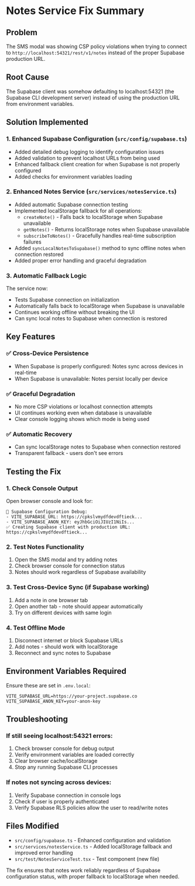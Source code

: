 # Notes Service Fix Summary

## Problem
The SMS modal was showing CSP policy violations when trying to connect to `http://localhost:54321/rest/v1/notes` instead of the proper Supabase production URL.

## Root Cause
The Supabase client was somehow defaulting to localhost:54321 (the Supabase CLI development server) instead of using the production URL from environment variables.

## Solution Implemented

### 1. Enhanced Supabase Configuration (`src/config/supabase.ts`)
- Added detailed debug logging to identify configuration issues
- Added validation to prevent localhost URLs from being used
- Enhanced fallback client creation for when Supabase is not properly configured
- Added checks for environment variables loading

### 2. Enhanced Notes Service (`src/services/notesService.ts`)
- Added automatic Supabase connection testing
- Implemented localStorage fallback for all operations:
  - `createNote()` - Falls back to localStorage when Supabase unavailable
  - `getNotes()` - Returns localStorage notes when Supabase unavailable
  - `subscribeToNotes()` - Gracefully handles real-time subscription failures
- Added `syncLocalNotesToSupabase()` method to sync offline notes when connection restored
- Added proper error handling and graceful degradation

### 3. Automatic Fallback Logic
The service now:
- Tests Supabase connection on initialization
- Automatically falls back to localStorage when Supabase is unavailable
- Continues working offline without breaking the UI
- Can sync local notes to Supabase when connection is restored

## Key Features

### ✅ Cross-Device Persistence
- When Supabase is properly configured: Notes sync across devices in real-time
- When Supabase is unavailable: Notes persist locally per device

### ✅ Graceful Degradation
- No more CSP violations or localhost connection attempts
- UI continues working even when database is unavailable
- Clear console logging shows which mode is being used

### ✅ Automatic Recovery
- Can sync localStorage notes to Supabase when connection restored
- Transparent fallback - users don't see errors

## Testing the Fix

### 1. Check Console Output
Open browser console and look for:
```
🔧 Supabase Configuration Debug:
- VITE_SUPABASE_URL: https://cpkslvmydfdevdftieck...
- VITE_SUPABASE_ANON_KEY: eyJhbGciOiJIUzI1NiIs...
✅ Creating Supabase client with production URL: https://cpkslvmydfdevdftieck...
```

### 2. Test Notes Functionality
1. Open the SMS modal and try adding notes
2. Check browser console for connection status
3. Notes should work regardless of Supabase availability

### 3. Test Cross-Device Sync (if Supabase working)
1. Add a note in one browser tab
2. Open another tab - note should appear automatically
3. Try on different devices with same login

### 4. Test Offline Mode
1. Disconnect internet or block Supabase URLs
2. Add notes - should work with localStorage
3. Reconnect and sync notes to Supabase

## Environment Variables Required

Ensure these are set in `.env.local`:
```
VITE_SUPABASE_URL=https://your-project.supabase.co
VITE_SUPABASE_ANON_KEY=your-anon-key
```

## Troubleshooting

### If still seeing localhost:54321 errors:
1. Check browser console for debug output
2. Verify environment variables are loaded correctly
3. Clear browser cache/localStorage
4. Stop any running Supabase CLI processes

### If notes not syncing across devices:
1. Verify Supabase connection in console logs
2. Check if user is properly authenticated
3. Verify Supabase RLS policies allow the user to read/write notes

## Files Modified
- `src/config/supabase.ts` - Enhanced configuration and validation
- `src/services/notesService.ts` - Added localStorage fallback and improved error handling
- `src/test/NotesServiceTest.tsx` - Test component (new file)

The fix ensures that notes work reliably regardless of Supabase configuration status, with proper fallback to localStorage when needed.